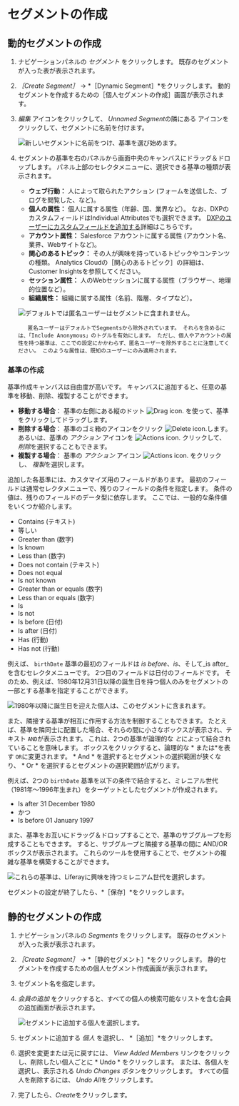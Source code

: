 # セグメントの作成

## 動的セグメントの作成

1. ナビゲーションパネルの *セグメント* をクリックします。 既存のセグメントが入った表が表示されます。

1. *［Create Segment］* &rarr; *［Dynamic Segment］*をクリックします。 動的セグメントを作成するための［個人セグメントの作成］画面が表示されます。

1. *編集* アイコンをクリックして、 *Unnamed Segment*の隣にある </em> アイコンをクリックして、セグメントに名前を付けます。

    ![新しいセグメントに名前をつけ、基準を選び始めます。](creating-segments/images/01.png)

1. セグメントの基準を右のパネルから画面中央のキャンバスにドラッグ＆ドロップします。 パネル上部のセレクタメニューに、選択できる基準の種類が表示されます。

    * **ウェブ行動：** 人によって取られたアクション (フォームを送信した、ブログを閲覧した、など)。
    * **個人の属性：** 個人に属する属性（年齢、国、業界など）。 なお、DXPのカスタムフィールドはIndividual Attributesでも選択できます。 [DXPのユーザーにカスタムフィールドを追加する](https://learn.liferay.com/dxp/latest/en/users-and-permissions/users/adding-custom-fields-to-users.html)詳細はこちらです。
    * **アカウント属性：** Salesforce アカウントに属する属性 (アカウント名、業界、Webサイトなど)。
    * **関心のあるトピック：** その人が興味を持っているトピックやコンテンツの種類。 Analytics Cloudの［関心のあるトピック］の詳細は、Customer Insightsを参照してください。
    * **セッション属性：** 人のWebセッションに属する属性（ブラウザー、地理的位置など）。
    * **組織属性：** 組織に属する属性（名前、階層、タイプなど）。

    ![デフォルトでは匿名ユーザーはセグメントに含まれません。](creating-segments/images/02.png)

    ```note::
       匿名ユーザーはデフォルトでSegmentsから除外されています。 それらを含めるには、「Include Anonymous」のトグルを有効にします。 ただし、個人やアカウントの属性を持つ基準は、ここでの設定にかかわらず、匿名ユーザーを除外することに注意してください。 このような属性は、既知のユーザーにのみ適用されます。

    ```

### 基準の作成

基準作成キャンバスは自由度が高いです。 キャンバスに追加すると、任意の基準を移動、削除、複製することができます。

* **移動する場合**： 基準の左側にある縦のドット ![Drag icon.](../../images/icon-drag.png) を使って、基準をクリックしてドラッグします。
* **削除する場合**： 基準のゴミ箱のアイコンをクリック ![Delete icon.](../../images/icon-delete.png)します。 あるいは、基準の *アクション* アイコンを ![Actions icon.](../../images/icon-actions.png) クリックして、 *削除*を選択することもできます。
* **複製する場合**： 基準の *アクション* アイコン ![Actions icon.](../../images/icon-actions.png) をクリックし、 *複製*を選択します。

追加した各基準には、カスタマイズ用のフィールドがあります。 最初のフィールドは通常セレクタメニューで、残りのフィールドの条件を指定します。 条件の値は、残りのフィールドのデータ型に依存します。 ここでは、一般的な条件値をいくつか紹介します。

* Contains (テキスト)
* 等しい
* Greater than (数字)
* Is known
* Less than (数字)
* Does not contain (テキスト)
* Does not equal
* Is not known
* Greater than or equals (数字)
* Less than or equals (数字)
* Is
* Is not
* Is before (日付)
* Is after (日付)
* Has (行動)
* Has not (行動)

例えば、 `birthDate` 基準の最初のフィールドは _is before_、_is_、そして_is after_を含むセレクタメニューです。 2つ目のフィールドは日付のフィールドです。 そのため、例えば、1980年12月31日以降の誕生日を持つ個人のみをセグメントの一部とする基準を指定することができます。

![1980年以降に誕生日を迎えた個人は、このセグメントに含まれます。](creating-segments/images/03.png)

また、隣接する基準が相互に作用する方法を制御することもできます。 たとえば、基準を隣同士に配置した場合、それらの間に小さなボックスが表示され、テキスト `AND`が表示されます。 これは、2つの基準が論理的な *と*によって結合されていることを意味します。 ボックスをクリックすると、論理的な * または*を表す `OR`に変更されます。 * And * を選択するとセグメントの選択範囲が狭くなり、 * Or * を選択するとセグメントの選択範囲が広がります。

例えば、2つの `birthDate` 基準を以下の条件で結合すると、ミレニアル世代（1981年～1996年生まれ）をターゲットとしたセグメントが作成されます。

* Is after 31 December 1980
* かつ
* Is before 01 January 1997

また、基準をお互いにドラッグ＆ドロップすることで、基準のサブグループを形成することもできます。 すると、サブグループと隣接する基準の間に AND/OR ボックスが表示されます。 これらのツールを使用することで、セグメントの複雑な基準を構築することができます。

![これらの基準は、Liferayに興味を持つミレニアム世代を選択します。](creating-segments/images/04.png)

セグメントの設定が終了したら、*［保存］*をクリックします。

## 静的セグメントの作成

1. ナビゲーションパネルの *Segments* をクリックします。 既存のセグメントが入った表が表示されます。

1. *［Create Segment］* &rarr; *［静的セグメント］*をクリックします。 静的セグメントを作成するための個人セグメント作成画面が表示されます。

1. セグメント名を指定します。

1. *会員の追加* をクリックすると、すべての個人の検索可能なリストを含む会員の追加画面が表示されます。

    ![セグメントに追加する個人を選択します。](./creating-segments/images/05.png)

1. セグメントに追加する *個人* を選択し、 *［追加］*をクリックします。

1. 選択を変更または元に戻すには、 *View Added Members* リンクをクリックし、削除したい個人ごとに * Undo * をクリックします。 または、各個人を選択し、表示される *Undo Changes* ボタンをクリックします。 すべての個人を削除するには、 *Undo All*をクリックします。

1. 完了したら、*Create*をクリックします。
